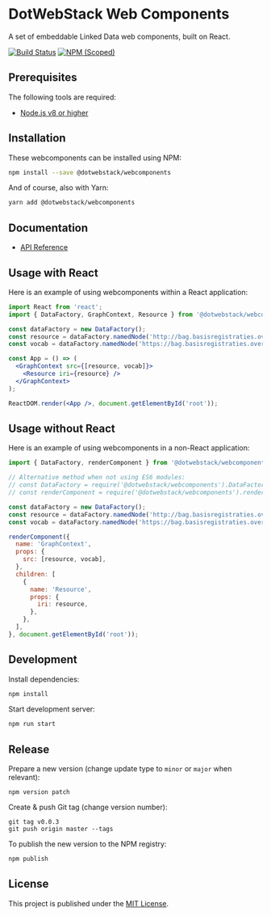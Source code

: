 # DotWebStack Web Components

A set of embeddable Linked Data web components, built on React.

[![Build Status](https://travis-ci.org/dotwebstack/dotwebstack-webcomponents.svg?branch=master)](https://travis-ci.org/dotwebstack/dotwebstack-webcomponents)
[![NPM (Scoped)](https://img.shields.io/npm/v/@dotwebstack/webcomponents.svg)](https://www.npmjs.com/package/@dotwebstack/webcomponents)

## Prerequisites

The following tools are required:

* [Node.js v8 or higher](https://nodejs.org/en/)

## Installation

These webcomponents can be installed using NPM:

```bash
npm install --save @dotwebstack/webcomponents
```

And of course, also with Yarn:

```bash
yarn add @dotwebstack/webcomponents
```

## Documentation

* [API Reference](./docs/api.md)

## Usage with React

Here is an example of using webcomponents within a React application:

```jsx
import React from 'react';
import { DataFactory, GraphContext, Resource } from '@dotwebstack/webcomponents';

const dataFactory = new DataFactory();
const resource = dataFactory.namedNode('http://bag.basisregistraties.overheid.nl/bag/id/ligplaats/0003020000000004');
const vocab = dataFactory.namedNode('https://bag.basisregistraties.overheid.nl/def/bag');

const App = () => (
  <GraphContext src={[resource, vocab]}>
    <Resource iri={resource} />
  </GraphContext>
);

ReactDOM.render(<App />, document.getElementById('root'));
```

## Usage without React

Here is an example of using webcomponents in a non-React application:

```js
import { DataFactory, renderComponent } from '@dotwebstack/webcomponents';

// Alternative method when not using ES6 modules:
// const DataFactory = require('@dotwebstack/webcomponents').DataFactory;
// const renderComponent = require('@dotwebstack/webcomponents').renderComponent;

const dataFactory = new DataFactory();
const resource = dataFactory.namedNode('http://bag.basisregistraties.overheid.nl/bag/id/ligplaats/0003020000000004');
const vocab = dataFactory.namedNode('https://bag.basisregistraties.overheid.nl/def/bag');

renderComponent({
  name: 'GraphContext',
  props: {
    src: [resource, vocab],
  },
  children: [
    {
      name: 'Resource',
      props: {
        iri: resource,
      },
    },
  ],
}, document.getElementById('root'));
```

## Development

Install dependencies:

```bash
npm install
```

Start development server:

```bash
npm run start
```

## Release

Prepare a new version (change update type to `minor` or `major` when relevant):

```
npm version patch
```

Create & push Git tag (change version number):

```
git tag v0.0.3
git push origin master --tags
```

To publish the new version to the NPM registry:

```bash
npm publish
```

## License

This project is published under the [MIT License](LICENSE.md).
